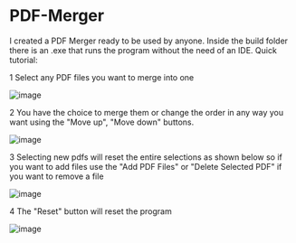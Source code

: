 # PDF-Merger
I created a PDF Merger ready to be used by anyone. Inside the build folder there is an .exe that runs the program without the need of an IDE.
Quick tutorial:

1 Select any PDF files you want to merge into one

![image](https://user-images.githubusercontent.com/102917272/215348208-1d55c3dd-c0b2-4416-af81-1b94b2e0fea4.png)

2 You have the choice to merge them or change the order in any way you want using the "Move up", "Move down" buttons.

![image](https://user-images.githubusercontent.com/102917272/215348266-c69d0655-5517-482c-899b-acf2fa3cc339.png)

3 Selecting new pdfs will reset the entire selections as shown below so if you want to add files use the "Add PDF Files" or "Delete Selected PDF" 
if you want to remove a file

![image](https://user-images.githubusercontent.com/102917272/215348350-85fc8964-ebf7-4b63-9e02-88ca7cc59ed2.png)

4 The "Reset" button will reset the program 

![image](https://user-images.githubusercontent.com/102917272/215348453-b346b5ea-a291-4e78-8fd6-e858eb0baac7.png)
